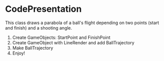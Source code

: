 # CodePresentation
This class draws a parabola of a ball's flight depending on two points (start and finish) and a shooting angle.

1. Create GameObjects: StartPoint and FinishPoint
2. Create GameObject with LineRender and add BallTrajectory
3. Make BallTrajectory
4. Enjoy!
